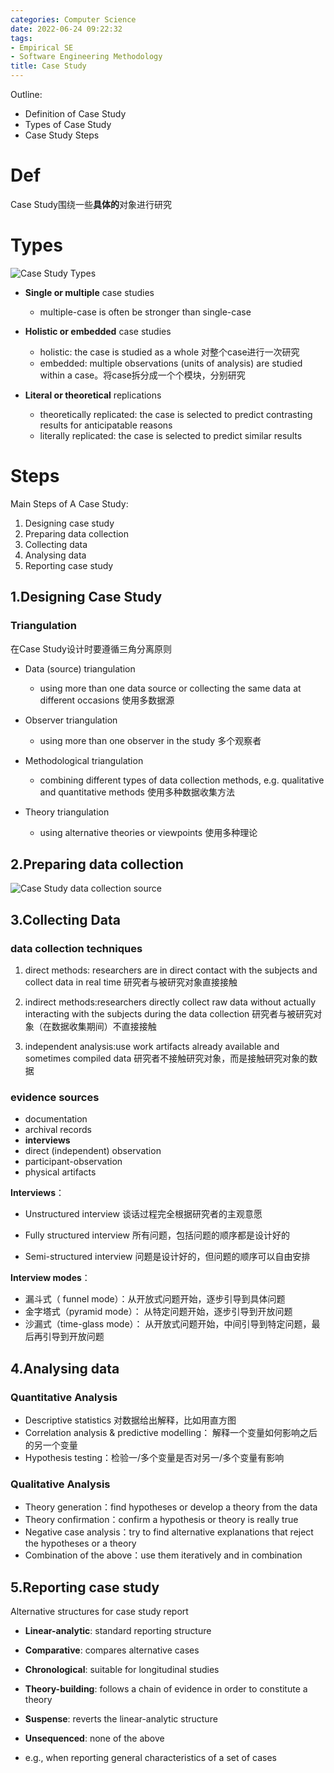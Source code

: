 ```yaml
---
categories: Computer Science
date: 2022-06-24 09:22:32
tags:
- Empirical SE
- Software Engineering Methodology
title: Case Study
---
```


Outline:

* Definition of Case Study
* Types of Case Study
* Case Study Steps

<!--more-->





# Def

Case Study围绕一些**具体的**对象进行研究



# Types

![Case Study Types](https://seec2-lyk.oss-cn-shanghai.aliyuncs.com/Hexo/%E8%BD%AF%E4%BB%B6%E5%B7%A5%E7%A8%8B/%E7%BB%8F%E9%AA%8C%E8%BD%AF%E4%BB%B6%E5%B7%A5%E7%A8%8B/Case%20Study%20Types.png)

* **Single or multiple** case studies
  * multiple-case is often be stronger than single-case



* **Holistic or embedded** case studies
  * holistic: the case is studied as a whole 对整个case进行一次研究
  * embedded: multiple observations (units of analysis) are studied within a case。将case拆分成一个个模块，分别研究
* **Literal or theoretical** replications
  * theoretically replicated: the case is selected to predict contrasting results for anticipatable reasons
  * literally replicated: the case is selected to predict similar results

# Steps

Main Steps of A Case Study:

1. Designing case study
2. Preparing data collection
3. Collecting data
4. Analysing data
5. Reporting case study

## 1.Designing Case Study

### Triangulation

在Case Study设计时要遵循三角分离原则

* Data (source) triangulation
  * using more than one data source or collecting the same data at different occasions 使用多数据源

* Observer triangulation
  * using more than one observer in the study 多个观察者

* Methodological triangulation
  * combining different types of data collection methods, e.g. qualitative and quantitative methods 使用多种数据收集方法

* Theory triangulation
  * using alternative theories or viewpoints 使用多种理论

## 2.Preparing data collection

![Case Study data collection source](https://seec2-lyk.oss-cn-shanghai.aliyuncs.com/Hexo/%E8%BD%AF%E4%BB%B6%E5%B7%A5%E7%A8%8B/%E7%BB%8F%E9%AA%8C%E8%BD%AF%E4%BB%B6%E5%B7%A5%E7%A8%8B/Case%20Study%20data%20collection%20source.png)

## 3.Collecting Data

### data collection techniques

1. direct methods: researchers are in direct contact with the subjects and collect data in real time 研究者与被研究对象直接接触

2. indirect methods:researchers directly collect raw data without actually interacting with the subjects during the data collection 研究者与被研究对象（在数据收集期间）不直接接触

3. independent analysis:use work artifacts already available and sometimes compiled data 研究者不接触研究对象，而是接触研究对象的数据



### evidence sources

* documentation
* archival records
* **interviews**
* direct (independent) observation
* participant-observation
* physical artifacts



**Interviews**：

* Unstructured interview 谈话过程完全根据研究者的主观意愿

* Fully structured interview 所有问题，包括问题的顺序都是设计好的

* Semi-structured interview 问题是设计好的，但问题的顺序可以自由安排



**Interview modes**：

* 漏斗式（ funnel mode）：从开放式问题开始，逐步引导到具体问题
* 金字塔式（pyramid mode）： 从特定问题开始，逐步引导到开放问题
* 沙漏式（time-glass mode）： 从开放式问题开始，中间引导到特定问题，最后再引导到开放问题



## 4.Analysing data

### Quantitative Analysis

* Descriptive statistics 对数据给出解释，比如用直方图
* Correlation analysis & predictive modelling： 解释一个变量如何影响之后的另一个变量
* Hypothesis testing：检验一/多个变量是否对另一/多个变量有影响

### Qualitative Analysis

* Theory generation：find hypotheses or develop a theory from the data
* Theory confirmation：confirm a hypothesis or theory is really true
* Negative case analysis：try to find alternative explanations that reject the hypotheses or a theory
* Combination of the above：use them iteratively and in combination

## 5.Reporting case study

Alternative structures for case study report

* **Linear-analytic**: standard reporting structure

* **Comparative**: compares alternative cases

* **Chronological**: suitable for longitudinal studies

* **Theory-building**: follows a chain of evidence in order to constitute a theory

*  **Suspense**: reverts the linear-analytic structure

*  **Unsequenced**: none of the above
  * e.g., when reporting general characteristics of a set of cases